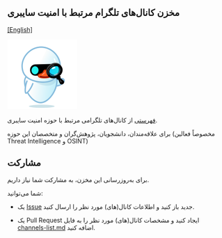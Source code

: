 ## مخزن کانال‌های تلگرام مرتبط با امنیت سایبری

[[English]](https://github.com/mehrazino/awesome-tg-cybersec/blob/main/README-en.md)

![Logo](/icon.png)


[فهرستی](https://github.com/mehrazino/awesome-tg-cybersec/blob/main/channels-list.md) از کانال‌های تلگرامی مرتبط با حوزه امنیت سایبری.

برای علاقه‌مندان، دانشجویان، پژوهش‌گران و متخصصان این حوزه (مخصوصاً فعالین Threat Intelligence و OSINT)

## مشارکت

برای به‌روزرسانی این مخزن، به مشارکت شما نیاز داریم.

شما می‌توانید:

- یک [Issue](https://github.com/mehrazino/awesome-tg-cybersec/issues/new) جدید باز کنید و اطلاعات کانال(های) مورد نظر را ارسال کنید.

- یک Pull Request ایجاد کنید و مشخصات کانال(های) مورد نظر را به فایل [channels-list.md](https://github.com/mehrazino/awesome-tg-cybersec/blob/main/channels-list.md) اضافه کنید.

